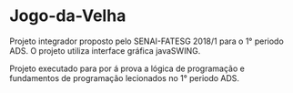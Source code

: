 # Jogo-da-Velha
Projeto integrador proposto pelo SENAI-FATESG 2018/1 para o 1° periodo ADS. O projeto utiliza interface gráfica javaSWING.

Projeto executado para por á prova a lógica de programação e fundamentos de programação lecionados no 1° periodo ADS.
